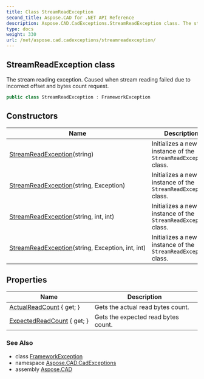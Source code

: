 ```yaml
---
title: Class StreamReadException
second_title: Aspose.CAD for .NET API Reference
description: Aspose.CAD.CadExceptions.StreamReadException class. The stream reading exception. Caused when stream reading failed due to incorrect offset and bytes count request
type: docs
weight: 330
url: /net/aspose.cad.cadexceptions/streamreadexception/
---
```

## StreamReadException class

The stream reading exception. Caused when stream reading failed due to incorrect offset and bytes count request.

```csharp
public class StreamReadException : FrameworkException
```

## Constructors

| Name | Description |
| --- | --- |
| [StreamReadException](streamreadexception/#constructor)(string) | Initializes a new instance of the `StreamReadException` class. |
| [StreamReadException](streamreadexception/#constructor_2)(string, Exception) | Initializes a new instance of the `StreamReadException` class. |
| [StreamReadException](streamreadexception/#constructor_1)(string, int, int) | Initializes a new instance of the `StreamReadException` class. |
| [StreamReadException](streamreadexception/#constructor_3)(string, Exception, int, int) | Initializes a new instance of the `StreamReadException` class. |

## Properties

| Name | Description |
| --- | --- |
| [ActualReadCount](../../aspose.cad.cadexceptions/streamreadexception/actualreadcount/) { get; } | Gets the actual read bytes count. |
| [ExpectedReadCount](../../aspose.cad.cadexceptions/streamreadexception/expectedreadcount/) { get; } | Gets the expected read bytes count. |

### See Also

* class [FrameworkException](../frameworkexception/)
* namespace [Aspose.CAD.CadExceptions](../../aspose.cad.cadexceptions/)
* assembly [Aspose.CAD](../../)


